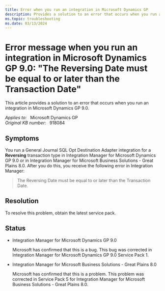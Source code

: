 ```yaml
---
title: Error when you run an integration in Microsoft Dynamics GP
description: Provides a solution to an error that occurs when you run an integration in Microsoft Dynamics GP 9.0.
ms.topic: troubleshooting
ms.date: 03/13/2024
---
```

# Error message when you run an integration in Microsoft Dynamics GP 9.0: "The Reversing Date must be equal to or later than the Transaction Date"

This article provides a solution to an error that occurs when you run an integration in Microsoft Dynamics GP 9.0.

_Applies to:_ &nbsp; Microsoft Dynamics GP  
_Original KB number:_ &nbsp; 918084

## Symptoms

You run a General Journal SQL Opt Destination Adapter integration for a **Reversing** transaction type in Integration Manager for Microsoft Dynamics GP 9.0 or in Integration Manager for Microsoft Business Solutions - Great Plains 8.0. After you do this, you receive the following error in Integration Manager:

> The Reversing Date must be equal to or later than the Transaction Date.

## Resolution

To resolve this problem, obtain the latest service pack.

## Status

- Integration Manager for Microsoft Dynamics GP 9.0

    Microsoft has confirmed that this is a bug. This bug was corrected in Integration Manager for Microsoft Dynamics GP 9.0 Service Pack 1.  

- Integration Manager for Microsoft Business Solutions - Great Plains 8.0

    Microsoft has confirmed that this is a problem. This problem was corrected in Service Pack 5 for Integration Manager for Microsoft Business Solutions - Great Plains 8.0.
